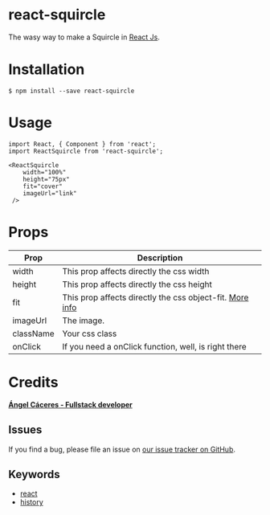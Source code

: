 # react-squircle

The wasy way to make a Squircle in [React Js](https://reactjs.org/).


# Installation

```
$ npm install --save react-squircle
```

# Usage
```
import React, { Component } from 'react';
import ReactSquircle from 'react-squircle';

<ReactSquircle
	width="100%"
	height="75px"
	fit="cover"
	imageUrl="link"
 />
```

# Props
|  Prop|Description|
|--|--|
|width  | This prop affects directly the css width |
|height  | This prop affects directly the css height  |
|fit  | This prop affects directly the css object-fit. [More info](https://www.w3schools.com/css/css3_object-fit.asp) |
|imageUrl  | The image. |
|className  | Your css class |
|onClick  | If you need a onClick function, well, is right there |

# Credits
[**Ángel Cáceres - Fullstack developer**](https://github.com/caceres97)

## Issues
If you find a bug, please file an issue on [our issue tracker on GitHub](https://github.com/caceres97/react-squircle/issues).

## Keywords

-   [react](https://www.npmjs.com/search?q=keywords:react)
-   [history](https://www.npmjs.com/search?q=keywords:history)

